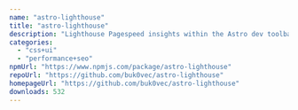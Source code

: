```yaml
---
name: "astro-lighthouse"
title: "astro-lighthouse"
description: "Lighthouse Pagespeed insights within the Astro dev toolbar"
categories:
  - "css+ui"
  - "performance+seo"
npmUrl: "https://www.npmjs.com/package/astro-lighthouse"
repoUrl: "https://github.com/buk0vec/astro-lighthouse"
homepageUrl: "https://github.com/buk0vec/astro-lighthouse"
downloads: 532
---
```

